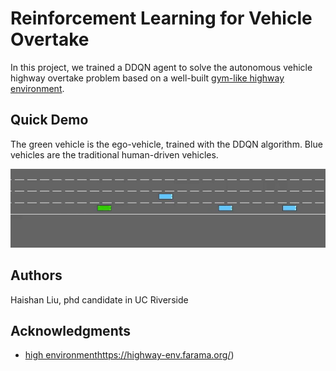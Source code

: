 # Reinforcement Learning for Vehicle Overtake
In this project, we trained a DDQN agent to solve the autonomous vehicle highway overtake problem based on a well-built [gym-like highway environment](https://highway-env.farama.org/).


## Quick Demo
The green vehicle is the ego-vehicle, trained with the DDQN algorithm. Blue vehicles are the traditional human-driven vehicles.




![](./demo/one_clip.gif)

## Authors
Haishan Liu, phd candidate in UC Riverside



## Acknowledgments
* [high environment](https://highway-env.farama.org/)https://highway-env.farama.org/)
